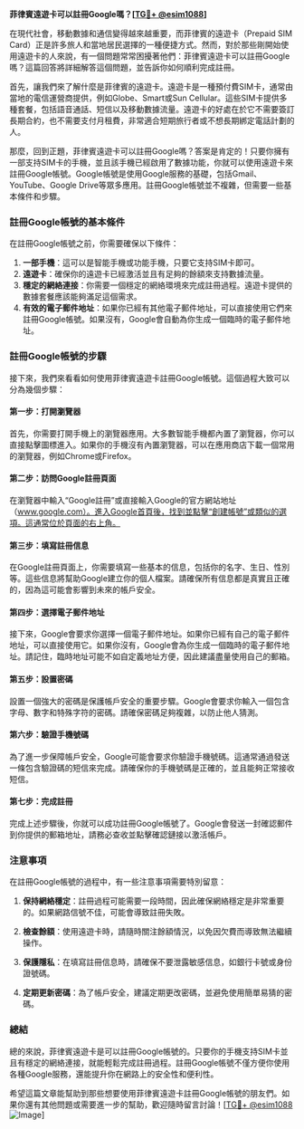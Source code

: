 **菲律賓遠遊卡可以註冊Google嗎？[[TG💪+ @esim1088](https://t.me/s/esim1088)]**

在現代社會，移動數據和通信變得越來越重要，而菲律賓的遠遊卡（Prepaid SIM Card）正是許多旅人和當地居民選擇的一種便捷方式。然而，對於那些剛開始使用遠遊卡的人來說，有一個問題常常困擾著他們：菲律賓遠遊卡可以註冊Google嗎？這篇回答將詳細解答這個問題，並告訴你如何順利完成註冊。

首先，讓我們來了解什麼是菲律賓的遠遊卡。遠遊卡是一種預付費SIM卡，通常由當地的電信運營商提供，例如Globe、Smart或Sun Cellular。這些SIM卡提供多種套餐，包括語音通話、短信以及移動數據流量。遠遊卡的好處在於它不需要簽訂長期合約，也不需要支付月租費，非常適合短期旅行者或不想長期綁定電話計劃的人。

那麼，回到正題，菲律賓遠遊卡可以註冊Google嗎？答案是肯定的！只要你擁有一部支持SIM卡的手機，並且該手機已經啟用了數據功能，你就可以使用遠遊卡來註冊Google帳號。Google帳號是使用Google服務的基礎，包括Gmail、YouTube、Google Drive等眾多應用。註冊Google帳號並不複雜，但需要一些基本條件和步驟。

### 註冊Google帳號的基本條件

在註冊Google帳號之前，你需要確保以下條件：

1. **一部手機**：這可以是智能手機或功能手機，只要它支持SIM卡即可。
2. **遠遊卡**：確保你的遠遊卡已經激活並且有足夠的餘額來支持數據流量。
3. **穩定的網絡連接**：你需要一個穩定的網絡環境來完成註冊過程。遠遊卡提供的數據套餐應該能夠滿足這個需求。
4. **有效的電子郵件地址**：如果你已經有其他電子郵件地址，可以直接使用它們來註冊Google帳號。如果沒有，Google會自動為你生成一個臨時的電子郵件地址。

### 註冊Google帳號的步驟

接下來，我們來看看如何使用菲律賓遠遊卡註冊Google帳號。這個過程大致可以分為幾個步驟：

#### 第一步：打開瀏覽器

首先，你需要打開手機上的瀏覽器應用。大多數智能手機都內置了瀏覽器，你可以直接點擊圖標進入。如果你的手機沒有內置瀏覽器，可以在應用商店下載一個常用的瀏覽器，例如Chrome或Firefox。

#### 第二步：訪問Google註冊頁面

在瀏覽器中輸入“Google註冊”或直接輸入Google的官方網站地址（www.google.com）。進入Google首頁後，找到並點擊“創建帳號”或類似的選項。這通常位於頁面的右上角。

#### 第三步：填寫註冊信息

在Google註冊頁面上，你需要填寫一些基本的信息，包括你的名字、生日、性別等。這些信息將幫助Google建立你的個人檔案。請確保所有信息都是真實且正確的，因為這可能會影響到未來的帳戶安全。

#### 第四步：選擇電子郵件地址

接下來，Google會要求你選擇一個電子郵件地址。如果你已經有自己的電子郵件地址，可以直接使用它。如果你沒有，Google會為你生成一個臨時的電子郵件地址。請記住，臨時地址可能不如自定義地址方便，因此建議盡量使用自己的郵箱。

#### 第五步：設置密碼

設置一個強大的密碼是保護帳戶安全的重要步驟。Google會要求你輸入一個包含字母、數字和特殊字符的密碼。請確保密碼足夠複雜，以防止他人猜測。

#### 第六步：驗證手機號碼

為了進一步保障帳戶安全，Google可能會要求你驗證手機號碼。這通常通過發送一條包含驗證碼的短信來完成。請確保你的手機號碼是正確的，並且能夠正常接收短信。

#### 第七步：完成註冊

完成上述步驟後，你就可以成功註冊Google帳號了。Google會發送一封確認郵件到你提供的郵箱地址，請務必查收並點擊確認鏈接以激活帳戶。

### 注意事項

在註冊Google帳號的過程中，有一些注意事項需要特別留意：

1. **保持網絡穩定**：註冊過程可能需要一段時間，因此確保網絡穩定是非常重要的。如果網路信號不佳，可能會導致註冊失敗。
   
2. **檢查餘額**：使用遠遊卡時，請隨時關注餘額情況，以免因欠費而導致無法繼續操作。

3. **保護隱私**：在填寫註冊信息時，請確保不要泄露敏感信息，如銀行卡號或身份證號碼。

4. **定期更新密碼**：為了帳戶安全，建議定期更改密碼，並避免使用簡單易猜的密碼。

### 總結

總的來說，菲律賓遠遊卡是可以註冊Google帳號的。只要你的手機支持SIM卡並且有穩定的網絡連接，就能輕鬆完成註冊過程。註冊Google帳號不僅方便你使用各種Google服務，還能提升你在網路上的安全性和便利性。

希望這篇文章能幫助到那些想要使用菲律賓遠遊卡註冊Google帳號的朋友們。如果你還有其他問題或需要進一步的幫助，歡迎隨時留言討論！[[TG💪+ @esim1088](https://t.me/s/esim1088) ![Image](https://i.postimg.cc/4NQfJmqS/Snipaste-2025-05-13-00-14-12.png)]